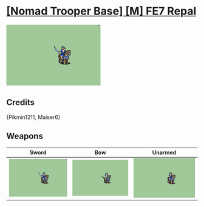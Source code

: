# [\[Nomad Trooper Base\] \[M\] FE7 Repal](./)
 

<img src="./1.%20Sword/Sword_000.png" alt="[Nomad Trooper Base] [M] FE7 Repal standing" />

## Credits

{Pikmin1211, Maiser6}

## Weapons
 

|Sword |Bow |Unarmed |
|  :---: | :---: | :---: |
| <img alt="Sword animation" src="./1.%20Sword/Sword.gif" /> | <img alt="Bow animation" src="./5.%20Bow/Bow.gif" /> | <img alt="Unarmed animation" src="./8.%20Unarmed/Unarmed.gif" /> |
